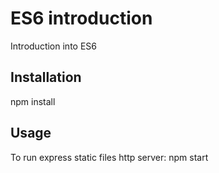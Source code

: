 # ES6 introduction

Introduction into ES6 

## Installation

npm install

## Usage

To run express static files http server: npm start
